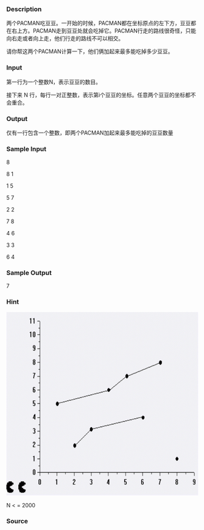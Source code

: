 
### Description
两个PACMAN吃豆豆。一开始的时候，PACMAN都在坐标原点的左下方，豆豆都在右上方。PACMAN走到豆豆处就会吃掉它。PACMAN行走的路线很奇怪，只能向右走或者向上走，他们行走的路线不可以相交。 

请你帮这两个PACMAN计算一下，他们俩加起来最多能吃掉多少豆豆。 


### Input
第一行为一个整数N，表示豆豆的数目。

接下来 N 行，每行一对正整数，表示第i个豆豆的坐标。任意两个豆豆的坐标都不会重合。 


### Output
仅有一行包含一个整数，即两个PACMAN加起来最多能吃掉的豆豆数量

### Sample Input
8 

8 1 

1 5 

5 7 

2 2 

7 8 

4 6 

3 3 

6 4

### Sample Output
7
### Hint
![](/JudgeOnline/images/1930.jpg) 

N < = 2000
### Source

